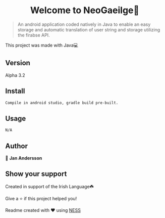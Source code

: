 <h1 align='center'>Welcome to NeoGaeilge👋</h1>

> An android application coded natively in Java to enable an easy storage and automatic translation of user string and storage utilizing the firabse API.

This project was made with Java💻

## Version
Alpha 3.2

## Install
```sh
Compile in android studio, gradle build pre-built.
```

## Usage
```sh
N/A
```

## Author

👤 **Jan Andersson**

## Show your support
Created in support of the Irish Language☘️

Give a ⭐️ if this project helped you!

Readme created with ❤️ using [NESS](https://github.com/GreenVortex/NESS)
